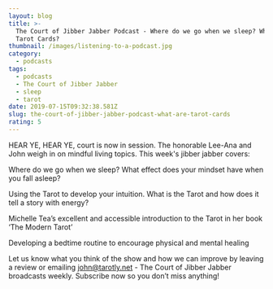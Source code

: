 ```yaml
---
layout: blog
title: >-
  The Court of Jibber Jabber Podcast - Where do we go when we sleep? What are
  Tarot Cards?
thumbnail: /images/listening-to-a-podcast.jpg
category:
  - podcasts
tags:
  - podcasts
  - The Court of Jibber Jabber
  - sleep
  - tarot
date: 2019-07-15T09:32:38.581Z
slug: the-court-of-jibber-jabber-podcast-what-are-tarot-cards
rating: 5
---
```

HEAR YE, HEAR YE, court is now in session. The honorable Lee-Ana and John weigh in on mindful living topics. This week's jibber jabber covers:

Where do we go when we sleep? What effect does your mindset have when you fall asleep?

Using the Tarot to develop your intuition. What is the Tarot and how does it tell a story with energy?

Michelle Tea’s excellent and accessible introduction to the Tarot in her book ‘The Modern Tarot’

Developing a bedtime routine to encourage physical and mental healing

Let us know what you think of the show and how we can improve by leaving a review or emailing john@tarotly.net - The Court of Jibber Jabber broadcasts weekly. Subscribe now so you don’t miss anything!
